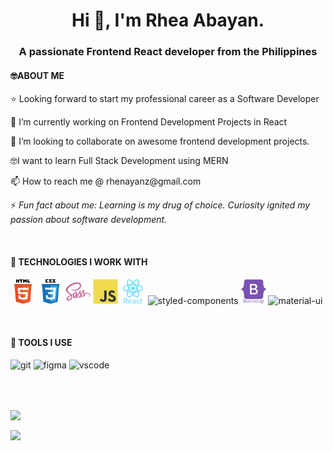 <h1 align="center">Hi 👋, I'm Rhea Abayan. </h1>
<h3 align="center">A passionate Frontend React developer from the Philippines</h3>

<h4 align="left">🤓ABOUT ME</h4>
<p>⭐ Looking forward to start my professional career as a Software Developer </p>
<p>🔭 I’m currently working on  Frontend Development Projects in React </p>
<p>👯 I’m looking to collaborate on awesome frontend development projects.</p>
<p>🤓I want to learn Full Stack Development using MERN</p>
<p>📫 How to reach me @ rhenayanz@gmail.com</p>
<p>⚡<i> Fun fact about me: Learning is my drug of choice. Curiosity ignited my passion about software development. </i></p>

<br/>

<h4 align="left">🔨 TECHNOLOGIES I WORK WITH </h4>

<p align="left"> 
<img src="https://raw.githubusercontent.com/devicons/devicon/master/icons/html5/html5-original-wordmark.svg" alt="html5" width="40" height="40"/>
<img src="https://raw.githubusercontent.com/devicons/devicon/master/icons/css3/css3-original-wordmark.svg" alt="css3" width="40" height="40"/> 

 <img src="https://raw.githubusercontent.com/devicons/devicon/master/icons/sass/sass-original.svg" alt="sass" width="40" height="40"/>  
 
  <img src="https://raw.githubusercontent.com/devicons/devicon/master/icons/javascript/javascript-original.svg" alt="javascript" width="40" height="40"/> 
 <img src="https://raw.githubusercontent.com/devicons/devicon/master/icons/react/react-original-wordmark.svg"  alt="react" width="40" height="40"/> 

<img src="https://www.styled-components.com/atom.png"  alt="styled-components" width="40" height="40"/>  

 <img src="https://raw.githubusercontent.com/devicons/devicon/master/icons/bootstrap/bootstrap-plain-wordmark.svg"  alt="bootstrap" width="40" height="40"/> 

<img src="https://img.icons8.com/color/12x/material-ui.png"  alt="material-ui" width="40" height="40"/>
</p>

<br/>

<h4 align="left">🔧 TOOLS I USE </h4>

<p align="left">
 <img src="https://www.vectorlogo.zone/logos/git-scm/git-scm-icon.svg" alt="git" width="40" height="40"/>
 <img src="https://www.vectorlogo.zone/logos/figma/figma-icon.svg" alt="figma" width="40" height="40"/> 
 <img src="https://www.pngfind.com/pngs/m/81-810381_visual-studio-code-visual-studio-code-icon-png.png" alt="vscode" width="40" height="40"/>
</p>

<br/>
<br/>

<p align="left">
<img align="center" margin='5px' src="https://github-readme-stats.vercel.app/api/top-langs/?username=rhenayan&layout=compact&exclude_repo=coffeeholic,BagAholic-ecommerce,front-end-dev-projects,edie,urban-energy,BagAholic-ecommerce,landingPage-consultingAgency,Digital-Agency&show_icons=true&theme=dracula" /> 
</p>

<p align="left">
<img align="center" src="https://github-readme-stats.vercel.app/api?username=rhenayan&include_all_commits=true&count_private=true&hide=stars,prs,issues,contribs&show_icons=true&theme=dracula" />
</p>






